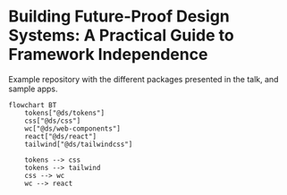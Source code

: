 # Building Future-Proof Design Systems: A Practical Guide to Framework Independence

Example repository with the different packages presented in the talk, and sample apps.

```mermaid
flowchart BT
    tokens["@ds/tokens"]
    css["@ds/css"]
    wc["@ds/web-components"]
    react["@ds/react"]
    tailwind["@ds/tailwindcss"]

    tokens --> css
    tokens --> tailwind
    css --> wc
    wc --> react
```
